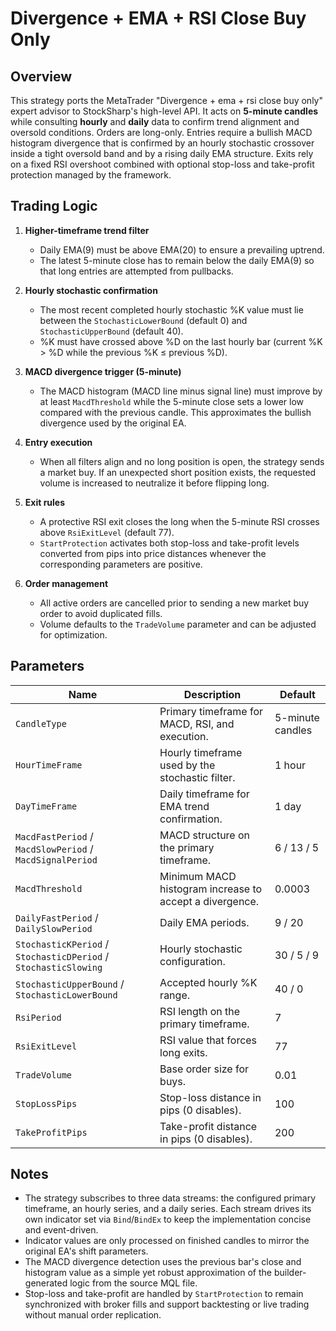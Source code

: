 # Divergence + EMA + RSI Close Buy Only

## Overview

This strategy ports the MetaTrader "Divergence + ema + rsi close buy only" expert advisor to StockSharp's high-level API. It acts on **5-minute candles** while consulting **hourly** and **daily** data to confirm trend alignment and oversold conditions. Orders are long-only. Entries require a bullish MACD histogram divergence that is confirmed by an hourly stochastic crossover inside a tight oversold band and by a rising daily EMA structure. Exits rely on a fixed RSI overshoot combined with optional stop-loss and take-profit protection managed by the framework.

## Trading Logic

1. **Higher-timeframe trend filter**
   - Daily EMA(9) must be above EMA(20) to ensure a prevailing uptrend.
   - The latest 5-minute close has to remain below the daily EMA(9) so that long entries are attempted from pullbacks.

2. **Hourly stochastic confirmation**
   - The most recent completed hourly stochastic %K value must lie between the `StochasticLowerBound` (default 0) and `StochasticUpperBound` (default 40).
   - %K must have crossed above %D on the last hourly bar (current %K > %D while the previous %K ≤ previous %D).

3. **MACD divergence trigger (5-minute)**
   - The MACD histogram (MACD line minus signal line) must improve by at least `MacdThreshold` while the 5-minute close sets a lower low compared with the previous candle. This approximates the bullish divergence used by the original EA.

4. **Entry execution**
   - When all filters align and no long position is open, the strategy sends a market buy. If an unexpected short position exists, the requested volume is increased to neutralize it before flipping long.

5. **Exit rules**
   - A protective RSI exit closes the long when the 5-minute RSI crosses above `RsiExitLevel` (default 77).
   - `StartProtection` activates both stop-loss and take-profit levels converted from pips into price distances whenever the corresponding parameters are positive.

6. **Order management**
   - All active orders are cancelled prior to sending a new market buy order to avoid duplicated fills.
   - Volume defaults to the `TradeVolume` parameter and can be adjusted for optimization.

## Parameters

| Name | Description | Default |
|------|-------------|---------|
| `CandleType` | Primary timeframe for MACD, RSI, and execution. | 5-minute candles |
| `HourTimeFrame` | Hourly timeframe used by the stochastic filter. | 1 hour |
| `DayTimeFrame` | Daily timeframe for EMA trend confirmation. | 1 day |
| `MacdFastPeriod` / `MacdSlowPeriod` / `MacdSignalPeriod` | MACD structure on the primary timeframe. | 6 / 13 / 5 |
| `MacdThreshold` | Minimum MACD histogram increase to accept a divergence. | 0.0003 |
| `DailyFastPeriod` / `DailySlowPeriod` | Daily EMA periods. | 9 / 20 |
| `StochasticKPeriod` / `StochasticDPeriod` / `StochasticSlowing` | Hourly stochastic configuration. | 30 / 5 / 9 |
| `StochasticUpperBound` / `StochasticLowerBound` | Accepted hourly %K range. | 40 / 0 |
| `RsiPeriod` | RSI length on the primary timeframe. | 7 |
| `RsiExitLevel` | RSI value that forces long exits. | 77 |
| `TradeVolume` | Base order size for buys. | 0.01 |
| `StopLossPips` | Stop-loss distance in pips (0 disables). | 100 |
| `TakeProfitPips` | Take-profit distance in pips (0 disables). | 200 |

## Notes

- The strategy subscribes to three data streams: the configured primary timeframe, an hourly series, and a daily series. Each stream drives its own indicator set via `Bind`/`BindEx` to keep the implementation concise and event-driven.
- Indicator values are only processed on finished candles to mirror the original EA's shift parameters.
- The MACD divergence detection uses the previous bar's close and histogram value as a simple yet robust approximation of the builder-generated logic from the source MQL file.
- Stop-loss and take-profit are handled by `StartProtection` to remain synchronized with broker fills and support backtesting or live trading without manual order replication.
